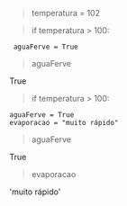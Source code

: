 > temperatura = 102

> if temperatura > 100:

     aguaFerve = True

> aguaFerve

True

> if temperatura > 100:

	aguaFerve = True
	evaporacao = "muito rápido"
	
> aguaFerve

True

> evaporacao

'muito rápido'
